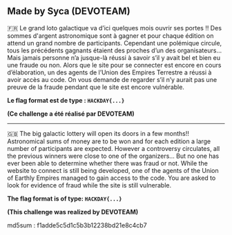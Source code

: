 Made by Syca (DEVOTEAM) 
--------------------------------------------------------------------------------------------------------------

🇫🇷 Le grand loto galactique va d’ici quelques mois ouvrir ses portes !!
Des sommes d'argent astronomique sont à gagner et pour chaque édition on attend un grand nombre de participants. Cependant une polémique circule, tous les précédents gagnants étaient des proches d’un des organisateurs… Mais jamais personne n’a jusque-là réussi à savoir s’il y avait bel et bien eu une fraude ou non.
Alors que le site pour se connecter est encore en cours d’élaboration, un des agents de l’Union des Empires Terrestre a réussi à avoir accès au code. On vous demande de regarder s’il n’y aurait pas une preuve de la fraude pendant que le site est encore vulnérable.


**Le flag format est de type : `HACKDAY{...}`**

**(Ce challenge a été réalisé par DEVOTEAM)**


------------------------------------------------------------------------------------------------------------------------------------------------------------------------------
🇬🇧 The big galactic lottery will open its doors in a few months!!
Astronomical sums of money are to be won and for each edition a large number of participants are expected. However a controversy circulates, all the previous winners were close to one of the organizers… But no one has ever been able to determine whether there was fraud or not.
While the website to connect is still being developed, one of the agents of the Union of Earthly Empires managed to gain access to the code. You are asked to look for evidence of fraud while the site is still vulnerable.


**The flag format is of type: `HACKDAY{...}`**

**(This challenge was realized by DEVOTEAM)**

md5sum : f1adde5c5d1c5b3b12238bd21e8c4cb7